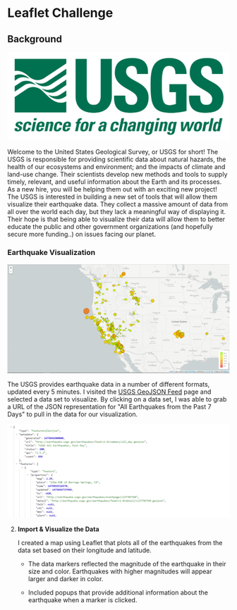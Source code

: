 # Leaflet Challenge

## Background

![1-Logo](Images/1-Logo.png)

Welcome to the United States Geological Survey, or USGS for short! The USGS is responsible for providing scientific data about natural hazards, the health of our ecosystems and environment; and the impacts of climate and land-use change. Their scientists develop new methods and tools to supply timely, relevant, and useful information about the Earth and its processes. As a new hire, you will be helping them out with an exciting new project!
The USGS is interested in building a new set of tools that will allow them visualize their earthquake data. They collect a massive amount of data from all over the world each day, but they lack a meaningful way of displaying it. Their hope is that being able to visualize their data will allow them to better educate the public and other government organizations (and hopefully secure more funding..) on issues facing our planet.

### Earthquake Visualization

![2-BasicMap](Images/2-BasicMap.png)

   The USGS provides earthquake data in a number of different formats, updated every 5 minutes. I visited the [USGS GeoJSON Feed](http://earthquake.usgs.gov/earthquakes/feed/v1.0/geojson.php) page and selected a data set to visualize. By clicking on a data set, I was able to grab a URL of the JSON representation for "All Earthquakes from the Past 7 Days" to pull in the data for our visualization.

   ![4-JSON](Images/4-JSON.png)

2. **Import & Visualize the Data**

   I created a map using Leaflet that plots all of the earthquakes from the data set based on their longitude and latitude.

   * The data markers reflected the magnitude of the earthquake in their size and color. Earthquakes with higher magnitudes will appear larger and darker in color.

   * Included popups that provide additional information about the earthquake when a marker is clicked.




